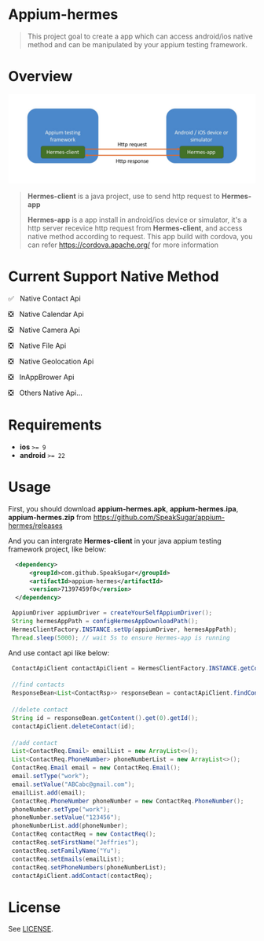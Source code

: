 # Appium-hermes

> This project goal to create a app which can access android/ios native method and can be manipulated by your appium testing framework.

# Overview

![overview](overview.png)

> **Hermes-client** is a java project, use to send http request to **Hermes-app**
> 
> **Hermes-app** is a app install in android/ios device or simulator, it's a http server recevice http request from **Hermes-client**, and access native method according to request. This app build with cordova, you can refer https://cordova.apache.org/ for more information

# Current Support Native Method
✅ &nbsp; Native Contact Api

❎ &nbsp; Native Calendar Api

❎ &nbsp; Native Camera Api

❎ &nbsp; Native File Api

❎ &nbsp; Native Geolocation Api

❎ &nbsp; InAppBrower Api

❎ &nbsp; Others Native Api...

# Requirements
- **ios** `>= 9`
- **android** `>= 22`

# Usage
First, you should download **appium-hermes.apk**, **appium-hermes.ipa**, **appium-hermes.zip** from https://github.com/SpeakSugar/appium-hermes/releases

And you can intergrate **Hermes-client** in your java appium testing framework project, like below:
```xml
  <dependency>
      <groupId>com.github.SpeakSugar</groupId>
      <artifactId>appium-hermes</artifactId>
      <version>71397459f0</version>
  </dependency>
```
```java
 AppiumDriver appiumDriver = createYourSelfAppiumDriver();
 String hermesAppPath = configHermesAppDownloadPath();
 HermesClientFactory.INSTANCE.setUp(appiumDriver, hermesAppPath);
 Thread.sleep(5000); // wait 5s to ensure Hermes-app is running
```

And use contact api like below:
```java
 ContactApiClient contactApiClient = HermesClientFactory.INSTANCE.getContactApiClient();
 
 //find contacts
 ResponseBean<List<ContactRsp>> responseBean = contactApiClient.findContact();
 
 //delete contact
 String id = responseBean.getContent().get(0).getId();
 contactApiClient.deleteContact(id);
 
 //add contact
 List<ContactReq.Email> emailList = new ArrayList<>();
 List<ContactReq.PhoneNumber> phoneNumberList = new ArrayList<>();
 ContactReq.Email email = new ContactReq.Email();
 email.setType("work");
 email.setValue("ABCabc@gmail.com");
 emailList.add(email);
 ContactReq.PhoneNumber phoneNumber = new ContactReq.PhoneNumber();
 phoneNumber.setType("work");
 phoneNumber.setValue("123456");
 phoneNumberList.add(phoneNumber);
 ContactReq contactReq = new ContactReq();
 contactReq.setFirstName("Jeffries");
 contactReq.setFamilyName("Yu");
 contactReq.setEmails(emailList);
 contactReq.setPhoneNumbers(phoneNumberList);
 contactApiClient.addContact(contactReq);
```
# License

See [LICENSE](LICENSE).
